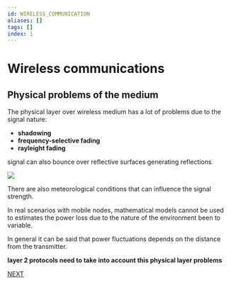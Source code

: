 ```yaml
---
id: WIRELESS_COMMUNICATION
aliases: []
tags: []
index: 1
---
```


# Wireless communications

## Physical problems of the medium

The physical layer over wireless medium has a lot of problems due to the signal nature:

- **shadowing**
- **frequency-selective fading**
- **rayleight fading**

signal can also bounce over reflective surfaces generating reflections

![](mobile_systems/Pasted%20image%2020240604175345.png)

There are also meteorological conditions that can influence the signal strength.

In real scenarios with mobile nodes, mathematical models cannot be used to estimates the power loss due to the nature of the environment been to variable.

In general it can be said that power fluctuations depends on the distance from the transmitter.

**layer 2 protocols need to take into account this physical layer problems**

 [NEXT](mobile_systems/wireless/MEDIUM_ACCESS_CONTROL.md)
